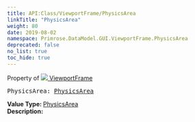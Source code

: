 ```yaml
---
title: API:Class/ViewportFrame/PhysicsArea
linkTitle: "PhysicsArea"
weight: 80
date: 2019-08-02
namespace: Primrose.DataModel.GUI.ViewportFrame.PhysicsArea
deprecated: false
no_list: true
toc_hide: true
---
```

Property of <a href="/docs/api-reference/Class/ViewportFrame"><img src="/icons/silk/frame.png"/>&nbsp;ViewportFrame</a>
<pre class="method-declaration">
PhysicsArea: <a class="type" href="/docs/api-reference/Class/PhysicsArea">PhysicsArea</a></pre>
<b>Value Type: </b>
<a class="type" href="/docs/api-reference/Class/PhysicsArea">PhysicsArea</a>
<br/>
<b>Description: </b>